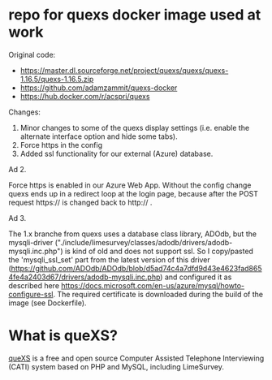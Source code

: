 # repo for quexs docker image used at work

Original code:
- https://master.dl.sourceforge.net/project/quexs/quexs/quexs-1.16.5/quexs-1.16.5.zip
- https://github.com/adamzammit/quexs-docker
- https://hub.docker.com/r/acspri/quexs


Changes:
1. Minor changes to some of the quexs display settings (i.e. enable the alternate interface option and hide some tabs).
2. Force https in the config
3. Added ssl functionality for our external (Azure) database. 


Ad 2.

Force https is enabled in our Azure Web App. Without the config change quexs ends up in a redirect loop at the login page, because after the POST request https:// is changed back to http:// .


Ad 3.

The 1.x branche from quexs uses a database class library, ADOdb, but the mysqli-driver ("./include/limesurvey/classes/adodb/drivers/adodb-mysqli.inc.php") is kind of old and does not support ssl. 
So I copy/pasted the 'mysqli_ssl_set' part from the latest version of this driver (https://github.com/ADOdb/ADOdb/blob/d5ad74c4a7dfd9d43e4623fad8654fe4a2403d67/drivers/adodb-mysqli.inc.php) and configured it as described here
https://docs.microsoft.com/en-us/azure/mysql/howto-configure-ssl. The required certificate is downloaded during the build of the image (see Dockerfile).


# What is queXS? 

[queXS](https://quexs.acspri.org.au/) is a free and open source Computer Assisted Telephone Interviewing (CATI) system based on PHP and MySQL, including LimeSurvey. 

